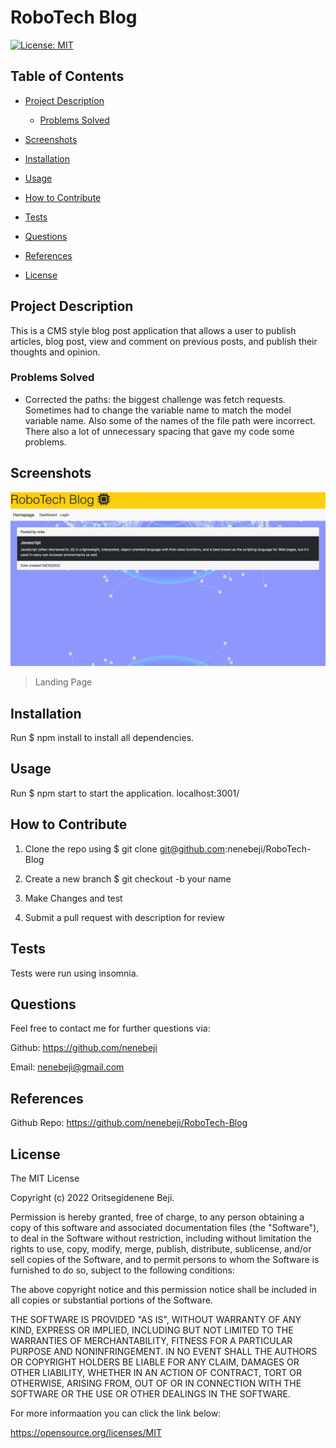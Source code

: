 # RoboTech Blog

[![License: MIT](https://img.shields.io/badge/License-MIT-yellow.svg)](https://opensource.org/licenses/MIT)

## Table of Contents

- [Project Description](#project-description)

  - [Problems Solved](#problems-solved)

- [Screenshots](#screenshots)

- [Installation](#installation)

- [Usage](#usage)

- [How to Contribute](#how-to-contribute)

- [Tests](#test)

- [Questions](#questions)

- [References](#references)

- [License](#license)

## Project Description

This is a CMS style blog post application that allows a user to publish articles, blog post, view and comment on previous posts, and publish their thoughts and opinion.

### Problems Solved

* Corrected the paths: the biggest challenge was fetch requests. Sometimes had to change the variable name to match the model variable name. Also some of the names of the file path were incorrect. There also a lot of unnecessary spacing that gave my code some problems.

## Screenshots

![App Image](/public/images/blogimage.png)
> Landing Page

## Installation

Run  $ npm install to install all dependencies.

## Usage

Run $ npm start to start the application. 
localhost:3001/

## How to Contribute

1. Clone the repo using $ git clone git@github.com:nenebeji/RoboTech-Blog

2. Create a new branch $ git checkout -b your name 

3. Make Changes and test 

4. Submit a pull request with description for review

## Tests

Tests were run using insomnia.

## Questions

Feel free to contact me for further questions via:

Github: https://github.com/nenebeji

Email: nenebeji@gmail.com


## References

Github Repo: https://github.com/nenebeji/RoboTech-Blog

## License

The MIT License

Copyright (c) 2022 Oritsegidenene Beji.

Permission is hereby granted, free of charge, to any person obtaining a copy
of this software and associated documentation files (the "Software"), to deal
in the Software without restriction, including without limitation the rights
to use, copy, modify, merge, publish, distribute, sublicense, and/or sell
copies of the Software, and to permit persons to whom the Software is
furnished to do so, subject to the following conditions:

The above copyright notice and this permission notice shall be included in all
copies or substantial portions of the Software.

THE SOFTWARE IS PROVIDED "AS IS", WITHOUT WARRANTY OF ANY KIND, EXPRESS OR
IMPLIED, INCLUDING BUT NOT LIMITED TO THE WARRANTIES OF MERCHANTABILITY,
FITNESS FOR A PARTICULAR PURPOSE AND NONINFRINGEMENT. IN NO EVENT SHALL THE
AUTHORS OR COPYRIGHT HOLDERS BE LIABLE FOR ANY CLAIM, DAMAGES OR OTHER
LIABILITY, WHETHER IN AN ACTION OF CONTRACT, TORT OR OTHERWISE, ARISING FROM,
OUT OF OR IN CONNECTION WITH THE SOFTWARE OR THE USE OR OTHER DEALINGS IN THE
SOFTWARE.

For more informaation you can click the link below:

https://opensource.org/licenses/MIT
